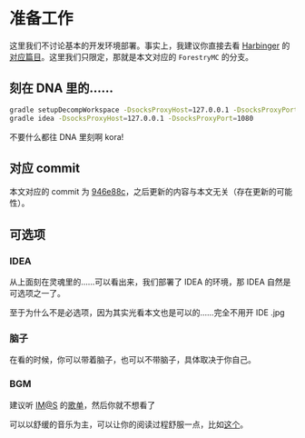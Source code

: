 # 准备工作

这里我们不讨论基本的开发环境部署。事实上，我建议你直接去看 [Harbinger][harbinger-homepage] 的[对应篇目][harbinger-chapter-02]。这里我们只限定，那就是本文对应的 `ForestryMC` 的分支。

## 刻在 DNA 里的……

```bash
gradle setupDecompWorkspace -DsocksProxyHost=127.0.0.1 -DsocksProxyPort=1080
gradle idea -DsocksProxyHost=127.0.0.1 -DsocksProxyPort=1080
```

<black title="kora!">不要什么都往 DNA 里刻啊 kora!</black>

## 对应 commit

本文对应的 commit 为 [946e88c][forestry-commit]，之后更新的内容与本文无关（存在更新的可能性）。

[harbinger-homepage]: https://harbinger.covertdragon.team/
[harbinger-chapter-02]: https://harbinger.covertdragon.team/chapter-02/
[forestry-commit]: https://github.com/ForestryMC/ForestryMC/tree/946e88ced8cfdfaaa49cbf359c9ef615d8916109

## 可选项

### IDEA

从上面<black title="kora!">刻在灵魂里的……</black>可以看出来，我们部署了 IDEA 的环境，那 IDEA 自然是可选项之一了。

至于为什么不是必选项，因为其实光看本文也是可以的……<black title="hmmm">完全不用开 IDE .jpg</black>

### 脑子

在看的时候，你可以带着脑子，也可以不带脑子，具体取决于你自己。

### BGM

<black title="kora!">

建议听 [IM@S][imas-moegirlpedia] 的[歌单][imas-ml-songlist]，然后你就不想看了

[imas-moegirlpedia]: https://zh.moegirl.org/%E5%81%B6%E5%83%8F%E5%A4%A7%E5%B8%88%E7%B3%BB%E5%88%97"
[imas-ml-songlist]: http://music.163.com/m/playlist?id=50015591

</black>

可以以舒缓的音乐为主，可以让你的阅读过程舒服一点，比如[这个][recommend-songlist]。

[recommend-songlist]: http://music.163.com/m/playlist?id=2584907277
